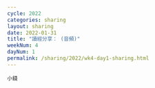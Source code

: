```yaml
---
cycle: 2022
categories: sharing
layout: sharing
date: 2022-01-31
title: "讀經分享： (音頻)"
weekNum: 4
dayNum: 1
permalink: /sharing/2022/wk4-day1-sharing.html
---
```


[](https://eccseattle.github.io/media/sharing/2022/wk004/2022-01-31-bin.m4a)

`小錢`
